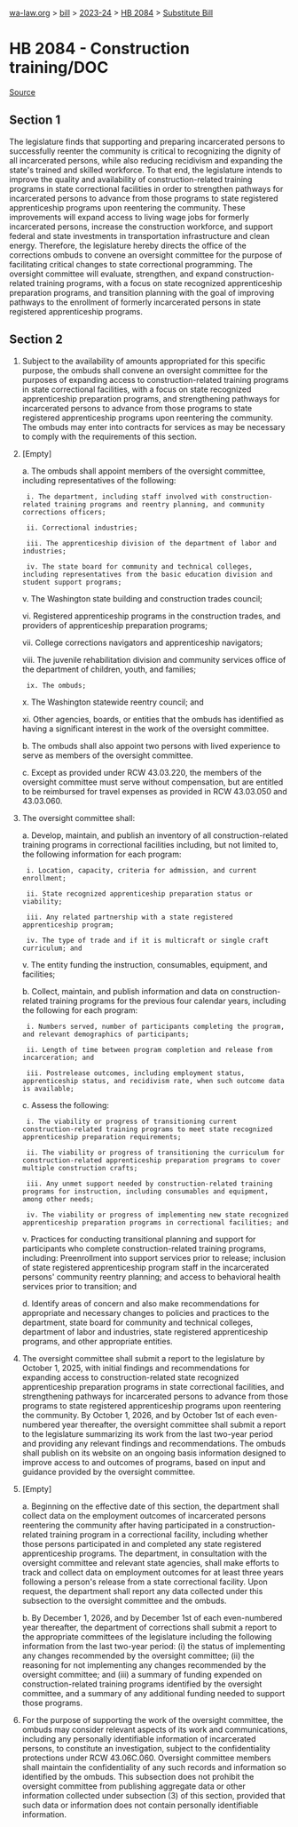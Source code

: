 [wa-law.org](/) > [bill](/bill/) > [2023-24](/bill/2023-24/) > [HB 2084](/bill/2023-24/hb/2084/) > [Substitute Bill](/bill/2023-24/hb/2084/S/)

# HB 2084 - Construction training/DOC

[Source](http://lawfilesext.leg.wa.gov/biennium/2023-24/Pdf/Bills/House%20Bills/2084-S.pdf)

## Section 1
The legislature finds that supporting and preparing incarcerated persons to successfully reenter the community is critical to recognizing the dignity of all incarcerated persons, while also reducing recidivism and expanding the state's trained and skilled workforce. To that end, the legislature intends to improve the quality and availability of construction-related training programs in state correctional facilities in order to strengthen pathways for incarcerated persons to advance from those programs to state registered apprenticeship programs upon reentering the community. These improvements will expand access to living wage jobs for formerly incarcerated persons, increase the construction workforce, and support federal and state investments in transportation infrastructure and clean energy. Therefore, the legislature hereby directs the office of the corrections ombuds to convene an oversight committee for the purpose of facilitating critical changes to state correctional programming. The oversight committee will evaluate, strengthen, and expand construction-related training programs, with a focus on state recognized apprenticeship preparation programs, and transition planning with the goal of improving pathways to the enrollment of formerly incarcerated persons in state registered apprenticeship programs.

## Section 2
1. Subject to the availability of amounts appropriated for this specific purpose, the ombuds shall convene an oversight committee for the purposes of expanding access to construction-related training programs in state correctional facilities, with a focus on state recognized apprenticeship preparation programs, and strengthening pathways for incarcerated persons to advance from those programs to state registered apprenticeship programs upon reentering the community. The ombuds may enter into contracts for services as may be necessary to comply with the requirements of this section.

2. [Empty]

    a. The ombuds shall appoint members of the oversight committee, including representatives of the following:

        i. The department, including staff involved with construction-related training programs and reentry planning, and community corrections officers;

        ii. Correctional industries;

        iii. The apprenticeship division of the department of labor and industries;

        iv. The state board for community and technical colleges, including representatives from the basic education division and student support programs;

    v. The Washington state building and construction trades council;

    vi. Registered apprenticeship programs in the construction trades, and providers of apprenticeship preparation programs;

    vii. College corrections navigators and apprenticeship navigators;

    viii. The juvenile rehabilitation division and community services office of the department of children, youth, and families;

        ix. The ombuds;

    x. The Washington statewide reentry council; and

    xi. Other agencies, boards, or entities that the ombuds has identified as having a significant interest in the work of the oversight committee.

    b. The ombuds shall also appoint two persons with lived experience to serve as members of the oversight committee.

    c. Except as provided under RCW 43.03.220, the members of the oversight committee must serve without compensation, but are entitled to be reimbursed for travel expenses as provided in RCW 43.03.050 and 43.03.060.

3. The oversight committee shall:

    a. Develop, maintain, and publish an inventory of all construction-related training programs in correctional facilities including, but not limited to, the following information for each program:

        i. Location, capacity, criteria for admission, and current enrollment;

        ii. State recognized apprenticeship preparation status or viability;

        iii. Any related partnership with a state registered apprenticeship program;

        iv. The type of trade and if it is multicraft or single craft curriculum; and

    v. The entity funding the instruction, consumables, equipment, and facilities;

    b. Collect, maintain, and publish information and data on construction-related training programs for the previous four calendar years, including the following for each program:

        i. Numbers served, number of participants completing the program, and relevant demographics of participants;

        ii. Length of time between program completion and release from incarceration; and

        iii. Postrelease outcomes, including employment status, apprenticeship status, and recidivism rate, when such outcome data is available;

    c. Assess the following:

        i. The viability or progress of transitioning current construction-related training programs to meet state recognized apprenticeship preparation requirements;

        ii. The viability or progress of transitioning the curriculum for construction-related apprenticeship preparation programs to cover multiple construction crafts;

        iii. Any unmet support needed by construction-related training programs for instruction, including consumables and equipment, among other needs;

        iv. The viability or progress of implementing new state recognized apprenticeship preparation programs in correctional facilities; and

    v. Practices for conducting transitional planning and support for participants who complete construction-related training programs, including: Preenrollment into support services prior to release; inclusion of state registered apprenticeship program staff in the incarcerated persons' community reentry planning; and access to behavioral health services prior to transition; and

    d. Identify areas of concern and also make recommendations for appropriate and necessary changes to policies and practices to the department, state board for community and technical colleges, department of labor and industries, state registered apprenticeship programs, and other appropriate entities.

4. The oversight committee shall submit a report to the legislature by October 1, 2025, with initial findings and recommendations for expanding access to construction-related state recognized apprenticeship preparation programs in state correctional facilities, and strengthening pathways for incarcerated persons to advance from those programs to state registered apprenticeship programs upon reentering the community. By October 1, 2026, and by October 1st of each even-numbered year thereafter, the oversight committee shall submit a report to the legislature summarizing its work from the last two-year period and providing any relevant findings and recommendations. The ombuds shall publish on its website on an ongoing basis information designed to improve access to and outcomes of programs, based on input and guidance provided by the oversight committee.

5. [Empty]

    a. Beginning on the effective date of this section, the department shall collect data on the employment outcomes of incarcerated persons reentering the community after having participated in a construction-related training program in a correctional facility, including whether those persons participated in and completed any state registered apprenticeship programs. The department, in consultation with the oversight committee and relevant state agencies, shall make efforts to track and collect data on employment outcomes for at least three years following a person's release from a state correctional facility. Upon request, the department shall report any data collected under this subsection to the oversight committee and the ombuds.

    b. By December 1, 2026, and by December 1st of each even-numbered year thereafter, the department of corrections shall submit a report to the appropriate committees of the legislature including the following information from the last two-year period: (i) the status of implementing any changes recommended by the oversight committee; (ii) the reasoning for not implementing any changes recommended by the oversight committee; and (iii) a summary of funding expended on construction-related training programs identified by the oversight committee, and a summary of any additional funding needed to support those programs.

6. For the purpose of supporting the work of the oversight committee, the ombuds may consider relevant aspects of its work and communications, including any personally identifiable information of incarcerated persons, to constitute an investigation, subject to the confidentiality protections under RCW 43.06C.060. Oversight committee members shall maintain the confidentiality of any such records and information so identified by the ombuds. This subsection does not prohibit the oversight committee from publishing aggregate data or other information collected under subsection (3) of this section, provided that such data or information does not contain personally identifiable information.
